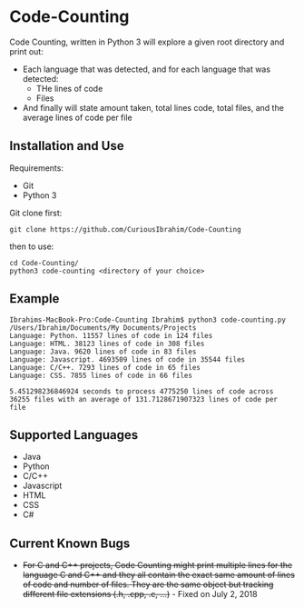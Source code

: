 # Code-Counting

Code Counting, written in Python 3 will explore a given root directory and print out:
* Each language that was detected, and for each language that was detected:
    * THe lines of code
    * Files 
* And finally will state amount taken, total lines code, total files, and the average lines of code per file

## Installation and Use

Requirements:
* Git
* Python 3

Git clone first:
```buildoutcfg
git clone https://github.com/CuriousIbrahim/Code-Counting
```

then to use:
```buildoutcfg
cd Code-Counting/
python3 code-counting <directory of your choice>
```

## Example

```buildoutcfg
Ibrahims-MacBook-Pro:Code-Counting Ibrahim$ python3 code-counting.py /Users/Ibrahim/Documents/My Documents/Projects
Language: Python. 11557 lines of code in 124 files
Language: HTML. 38123 lines of code in 308 files
Language: Java. 9620 lines of code in 83 files
Language: Javascript. 4693509 lines of code in 35544 files
Language: C/C++. 7293 lines of code in 65 files
Language: CSS. 7855 lines of code in 66 files

5.451298236846924 seconds to process 4775250 lines of code across 36255 files with an average of 131.7128671907323 lines of code per file
```


## Supported Languages

- Java
- Python 
- C/C++
- Javascript
- HTML
- CSS
- C#

## Current Known Bugs

- ~~For C and C++ projects, Code Counting might print multiple lines for the language C and C++ and they all contain the 
exact same amount of lines of code and number of files. They are the same object but tracking different file 
extensions (.h, .cpp, .c, ...)~~ - Fixed on July 2, 2018